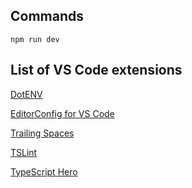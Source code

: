 ## Commands

```
npm run dev
```


## List of VS Code extensions

[DotENV](https://marketplace.visualstudio.com/items?itemName=mikestead.dotenv)

[EditorConfig for VS Code](https://marketplace.visualstudio.com/items?itemName=EditorConfig.EditorConfig)

[Trailing Spaces](https://marketplace.visualstudio.com/items?itemName=shardulm94.trailing-spaces)

[TSLint](https://marketplace.visualstudio.com/items?itemName=ms-vscode.vscode-typescript-tslint-plugin)

[TypeScript Hero](https://marketplace.visualstudio.com/items?itemName=rbbit.typescript-hero)